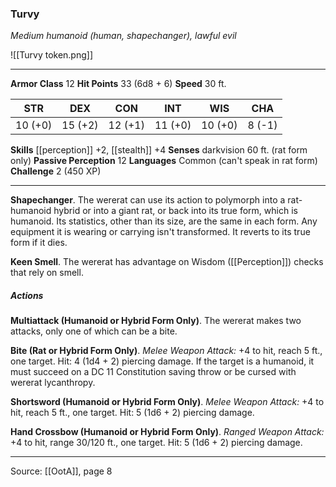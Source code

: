 ### Turvy
_Medium humanoid (human, shapechanger), lawful evil_

![[Turvy token.png]]


---

**Armor Class** 12
**Hit Points** 33 (6d8 + 6)
**Speed** 30 ft.

| STR     | DEX     | CON     | INT     | WIS     | CHA     |
|---------|---------|---------|---------|---------|---------|
| 10 (+0) | 15 (+2) | 12 (+1) | 11 (+0) | 10 (+0) | 8 (-1) |

**Skills** [[perception]] +2, [[stealth]] +4
**Senses** darkvision 60 ft. (rat form only)
**Passive Perception** 12
**Languages** Common (can't speak in rat form)
**Challenge** 2 (450 XP)

---

**Shapechanger**. The wererat can use its action to polymorph into a rat-humanoid hybrid or into a giant rat, or back into its true form, which is humanoid. Its statistics, other than its size, are the same in each form. Any equipment it is wearing or carrying isn't transformed. It reverts to its true form if it dies.

**Keen Smell**. The wererat has advantage on Wisdom ([[Perception]]) checks that rely on smell.

##### Actions
**Multiattack (Humanoid or Hybrid Form Only)**. The wererat makes two attacks, only one of which can be a bite.

**Bite (Rat or Hybrid Form Only)**. _Melee Weapon Attack:_ +4 to hit, reach 5 ft., one target. Hit: 4 (1d4 + 2) piercing damage. If the target is a humanoid, it must succeed on a DC 11 Constitution saving throw or be cursed with wererat lycanthropy.

**Shortsword (Humanoid or Hybrid Form Only)**. _Melee Weapon Attack:_ +4 to hit, reach 5 ft., one target. Hit: 5 (1d6 + 2) piercing damage.

**Hand Crossbow (Humanoid or Hybrid Form Only)**. _Ranged Weapon Attack:_ +4 to hit, range 30/120 ft., one target. Hit: 5 (1d6 + 2) piercing damage.


---

Source: [[OotA]], page 8